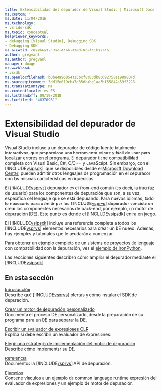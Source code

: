 ```yaml
---
title: Extensibilidad del depurador de Visual Studio | Microsoft Docs
ms.custom: ''
ms.date: 11/04/2016
ms.technology:
- vs-ide-sdk
ms.topic: conceptual
helpviewer_keywords:
- debugging [Visual Studio], Debugging SDK
- Debugging SDK
ms.assetid: c088b6a2-c3ad-446b-830d-9c6f41b2934b
author: gregvanl
ms.author: gregvanl
manager: douge
ms.workload:
- vssdk
ms.openlocfilehash: b0be4a96854315bcf8b83db86692758e198980cd
ms.sourcegitcommit: 3dd15e019cba7d35dbabc1aa3bf55842a59f5278
ms.translationtype: MT
ms.contentlocale: es-ES
ms.lasthandoff: 09/19/2018
ms.locfileid: "46370931"
---
```

# <a name="visual-studio-debugger-extensibility"></a>Extensibilidad del depurador de Visual Studio
Visual Studio incluye a un depurador de código fuente totalmente interactivas, que proporciona una herramienta eficaz y fácil de usar para localizar errores en el programa. El depurador tiene compatibilidad completa con Visual Basic, C#, C/C++ y JavaScript. Sin embargo, con el [!INCLUDE[vsipsdk](../../extensibility/includes/vsipsdk_md.md)], que se disponibles desde el [Microsoft Download Center](http://go.microsoft.com/fwlink/?LinkId=214453), pueden admitir otros lenguajes de programación en el depurador con las mismas características enriquecidas.  
  
 El [!INCLUDE[vsprvs](../../code-quality/includes/vsprvs_md.md)] depurador es el front-end común (es decir, la interfaz de usuario) para los componentes de depuración que son, a su vez, específica del lenguaje que se está depurando. Para nuevos idiomas, todo lo necesario para admitir por los [!INCLUDE[vsprvs](../../code-quality/includes/vsprvs_md.md)] depurador consiste en crear los componentes necesarios de back-end, por ejemplo, un motor de depuración (DE). Este punto es donde el [!INCLUDE[vsipsdk](../../extensibility/includes/vsipsdk_md.md)] entra en juego.  
  
 El [!INCLUDE[vsipsdk](../../extensibility/includes/vsipsdk_md.md)] incluye una referencia completa a todos los [!INCLUDE[vsprvs](../../code-quality/includes/vsprvs_md.md)] elementos necesarios para crear un DE nuevo. Además, hay ejemplos y tutoriales que le ayudarán a comenzar.  
  
 Para obtener un ejemplo completo de un sistema de proyectos de lenguaje con compatibilidad con la depuración, vea el [ejemplo de IronPython](https://www.microsoft.com/download/details.aspx?id=55984).  
  
 Las secciones siguientes describen cómo ampliar el depurador mediante el [!INCLUDE[vsipsdk](../../extensibility/includes/vsipsdk_md.md)].  
  
## <a name="in-this-section"></a>En esta sección  
 [Introducción](../../extensibility/debugger/getting-started-with-debugger-extensibility.md)  
 Describe qué [!INCLUDE[vsprvs](../../code-quality/includes/vsprvs_md.md)] ofertas y cómo instalar el SDK de depuración.  
  
 [Crear un motor de depuración personalizado](../../extensibility/debugger/creating-a-custom-debug-engine.md)  
 Documenta el proceso DE personalizado, desde la preparación de su programa para un DE para separar la DE.  
  
 [Escribir un evaluador de expresiones CLR](../../extensibility/debugger/writing-a-common-language-runtime-expression-evaluator.md)  
 Explica si debe escribir un evaluador de expresiones.  
  
 [Elegir una estrategia de implementación del motor de depuración](../../extensibility/debugger/choosing-a-debug-engine-implementation-strategy.md)  
 Describe cómo implementar su DE.  
  
 [Referencia](../../extensibility/debugger/reference/reference-visual-studio-debugging-apis.md)  
 Documentos la [!INCLUDE[vsprvs](../../code-quality/includes/vsprvs_md.md)] API de depuración.  
  
 [Ejemplos](../../extensibility/debugger/visual-studio-debugging-samples.md)  
 Contiene vínculos a un ejemplo de common language runtime expresión del evaluador de expresiones y un ejemplo de motor de depuración.
